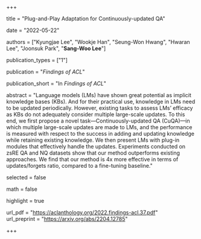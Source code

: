 +++

title = "Plug-and-Play Adaptation for Continuously-updated QA"

date = "2022-05-22"

authors = ["Kyungjae Lee", "Wookje Han", "Seung-Won Hwang", "Hwaran Lee", "Joonsuk Park", "**Sang-Woo Lee**"]


publication_types = ["1"]

publication = "*Findings of ACL*"

publication_short = "In *Findings of ACL*"

abstract = "Language models (LMs) have shown great potential as implicit knowledge bases (KBs). And for their practical use, knowledge in LMs need to be updated periodically. However, existing tasks to assess LMs’ efficacy as KBs do not adequately consider multiple large-scale updates. To this end, we first propose a novel task—Continuously-updated QA (CuQA)—in which multiple large-scale updates are made to LMs, and the performance is measured with respect to the success in adding and updating knowledge while retaining existing knowledge. We then present LMs with plug-in modules that effectively handle the updates. Experiments conducted on zsRE QA and NQ datasets show that our method outperforms existing approaches. We find that our method is 4x more effective in terms of updates/forgets ratio, compared to a fine-tuning baseline."

selected = false

math = false

highlight = true

url_pdf = "https://aclanthology.org/2022.findings-acl.37.pdf"  
url_preprint = "https://arxiv.org/abs/2204.12785"


+++
